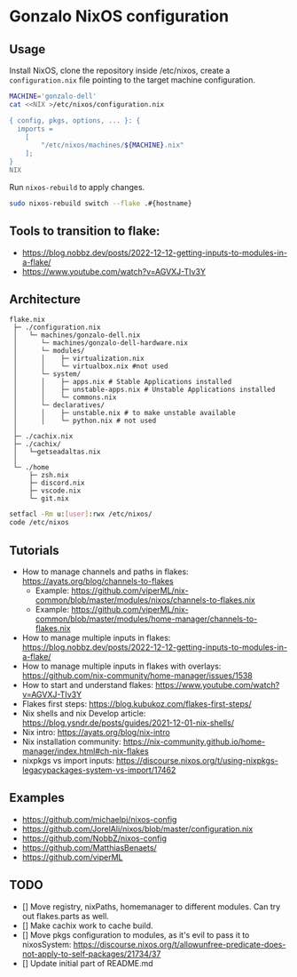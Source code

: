 # Gonzalo NixOS configuration


## Usage

Install NixOS, clone the repository inside /etc/nixos, create a `configuration.nix` file pointing to the target machine configuration.


```bash
MACHINE='gonzalo-dell'
cat <<NIX >/etc/nixos/configuration.nix

{ config, pkgs, options, ... }: {
  imports =
    [
    	"/etc/nixos/machines/${MACHINE}.nix"
    ];
}
NIX
```

Run `nixos-rebuild` to apply changes.

```bash
sudo nixos-rebuild switch --flake .#{hostname}
```


## Tools to transition to flake:

- https://blog.nobbz.dev/posts/2022-12-12-getting-inputs-to-modules-in-a-flake/
- https://www.youtube.com/watch?v=AGVXJ-TIv3Y
  

## Architecture

```
flake.nix
 ├─ ./configuration.nix
 │   └─ machines/gonzalo-dell.nix
 │      └─ machines/gonzalo-dell-hardware.nix  
 │      └─ modules/
 │      │    ├─ virtualization.nix
 │      │    └─ virtualbox.nix #not used
 │      └─ system/
 │      │    ├─ apps.nix # Stable Applications installed
 │      │    ├─ unstable-apps.nix # Unstable Applications installed
 │      │    └─ commons.nix 
 │      └─ declaratives/
 │      │    ├─ unstable.nix # to make unstable available
 │      │    └─ python.nix # not used
 │
 ├─ ./cachix.nix
 ├─ ./cachix/
 │   └─getseadaltas.nix
 │ 
 └─ ./home
     ├─ zsh.nix
     ├─ discord.nix
     ├─ vscode.nix
     └─ git.nix
```

```bash
setfacl -Rm u:[user]:rwx /etc/nixos/
code /etc/nixos
```

## Tutorials

- How to manage channels and paths in flakes: https://ayats.org/blog/channels-to-flakes
  - Example: https://github.com/viperML/nix-common/blob/master/modules/nixos/channels-to-flakes.nix
  - Example: https://github.com/viperML/nix-common/blob/master/modules/home-manager/channels-to-flakes.nix
- How to manage multiple inputs in flakes: https://blog.nobbz.dev/posts/2022-12-12-getting-inputs-to-modules-in-a-flake/
- How to manage multiple inputs in flakes with overlays: https://github.com/nix-community/home-manager/issues/1538
- How to start and understand flakes: https://www.youtube.com/watch?v=AGVXJ-TIv3Y
- Flakes first steps: https://blog.kubukoz.com/flakes-first-steps/
- Nix shells and nix Develop article: https://blog.ysndr.de/posts/guides/2021-12-01-nix-shells/
- Nix intro: https://ayats.org/blog/nix-intro
- Nix installation community: https://nix-community.github.io/home-manager/index.html#ch-nix-flakes
- nixpkgs vs import inputs: https://discourse.nixos.org/t/using-nixpkgs-legacypackages-system-vs-import/17462


## Examples

* https://github.com/michaelpj/nixos-config
* https://github.com/JorelAli/nixos/blob/master/configuration.nix
* https://github.com/NobbZ/nixos-config
* https://github.com/MatthiasBenaets/
* https://github.com/viperML


## TODO

- [] Move registry, nixPaths, homemanager to different modules. Can try out flakes.parts as well.
- [] Make cachix work to cache build.
- [] Move pkgs configuration to modules, as it's evil to pass it to nixosSystem:
  https://discourse.nixos.org/t/allowunfree-predicate-does-not-apply-to-self-packages/21734/37
- [] Update initial part of README.md




